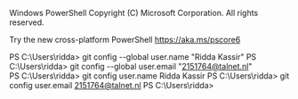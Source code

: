 Windows PowerShell
Copyright (C) Microsoft Corporation. All rights reserved.

Try the new cross-platform PowerShell https://aka.ms/pscore6

PS C:\Users\ridda> git config --global user.name "Ridda Kassir" 
PS C:\Users\ridda> git config --global user.email "2151764@talnet.nl"         
PS C:\Users\ridda> git config user.name
Ridda Kassir
PS C:\Users\ridda> git config user.email
2151764@talnet.nl
PS C:\Users\ridda> 
